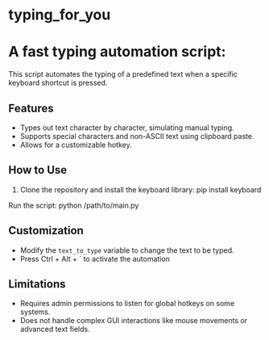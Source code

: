 # typing_for_you

# A fast typing automation script:

This script automates the typing of a predefined text when a specific keyboard shortcut is pressed.

## Features
- Types out text character by character, simulating manual typing.
- Supports special characters and non-ASCII text using clipboard paste.
- Allows for a customizable hotkey.

## How to Use
1. Clone the repository and install the keyboard library:
   	pip install keyboard
   
Run the script:
	python /path/to/main.py

## Customization
- Modify the `text_to_type` variable to change the text to be typed.
- Press Ctrl + Alt + ´ to activate the automation

## Limitations
- Requires admin permissions to listen for global hotkeys on some systems.
- Does not handle complex GUI interactions like mouse movements or advanced text fields.
